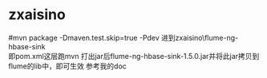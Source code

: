 # zxaisino
#mvn package -Dmaven.test.skip=true -Pdev
进到zxaisino\flume-ng-hbase-sink\
即pom.xml这层跑mvn
打出jar后flume-ng-hbase-sink-1.5.0.jar并将此jar拷贝到flume的lib中，即可生效
参考我的doc
